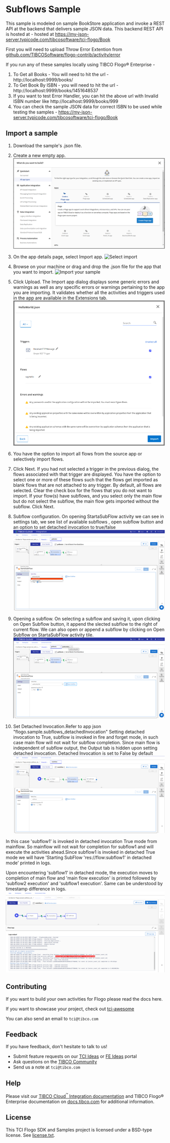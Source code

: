 # Subflows Sample


This sample is modeled on sample BookStore application and invoke a REST API  at the backend that delivers sample JSON data. This backend REST API is hosted at - hosted at https://my-json-server.typicode.com/tibcosoftware/tci-flogo/Book

First you will need to upload Throw Error Extention from [github.com/TIBCOSoftware/flogo-contrib/activity/error](https://github.com/TIBCOSoftware/flogo-contrib/tree/master/activity/error)

If you run any of these samples locally using TIBCO Flogo® Enterprise -

1. To Get all Books - You will need to hit the url - http://localhost:9999/books/ 
2. To Get Book By ISBN - you will need to hit the url - http://localhost:9999/books/1451648537
3. If you want to test Error Handler, you can hit the above url with Invalid ISBN number like http://localhost:9999/books/999
4. You can check the sample JSON data for correct ISBN to be used while testing the samples - https://my-json-server.typicode.com/tibcosoftware/tci-flogo/Book

## Import a sample

1. Download the sample's .json file.

2. Create a new empty app.
![Create an app](../../import-screenshots/2.png)

3. On the app details page, select Import app.
![Select import](../../import-screenshots/3.png)

4. Browse on your machine or drag and drop the .json file for the app that you want to import.
![Import your sample](../../import-screenshots/4.png)

5. Click Upload. The Import app dialog displays some generic errors and warnings as well as any specific errors or warnings pertaining to the app you are importing. It validates whether all the activities and triggers used in the app are available in the Extensions tab.
![The Import app dialog](../../import-screenshots/5.png)

6. You have the option to import all flows from the source app or selectively import flows.

7. Click Next. If you had not selected a trigger in the previous dialog, the flows associated with that trigger are displayed. You have the option to select one or more of these flows such that the flows get imported as blank flows that are not attached to any trigger. By default, all flows are selected. Clear the check box for the flows that you do not want to import. If your flow(s) have subflows, and you select only the main flow but do not select the subflow, the main flow gets imported without the subflow. Click Next.

8. Subflow configuration. On opening StartaSubFlow activity we can see in settings tab, we see list of available subflows , open subflow button and an option to set detached invocation to 
true/false
![Subflow Configuration](../../import-screenshots/subflow_configuration.png)

9. Opening a subflow. On selecting a subflow and saving it, upon clicking on Open Subflow button, it append the slected subflow to the right of current flow. We can also open or append a subflow 
by clicking on Open Subflow on StartaSubFlow activity tile.
![Open Subflow](../../import-screenshots/subflow_openfrom_configuration.png)

10. Set Detached Invocation.Refer to app json "flogo.sample.subflows_detachedInvocation"
Setting detached invocation to True, subflow is invoked in fire and forget mode, in such case main flow will not wait for subflow completion. Since main flow is independent of subflow output, the Output tab is hidden upon setting detached invocation. Detached Invocation is set to False by default
![Detached Invocation](../../import-screenshots/subflow1_indetached_invocation_mode.png)

In this case 'subflow1' is invoked in detached invocation True mode from mainflow. So mainflow will not wait for completion for subflow1 and will execute the activities ahead.Since subflow1 is invoked in detached True mode we will have 'Starting SubFlow 'res://flow:subflow1' in detached mode' printed in logs.

Upon encountering 'subflow1' in detached mode, the execution moves to completion of main flow and 'main flow execution' is printed followed by 'subflow2 execution' and 'subflow1 execution'.
Same can be understood by timestamp difference in logs.
![Detached Mode Logs](../../import-screenshots/detached_mode_response_inFlowTester.png)

## Contributing
If you want to build your own activities for Flogo please read the docs here.

If you want to showcase your project, check out [tci-awesome](https://github.com/TIBCOSoftware/tci-awesome)

You can also send an email to `tci@tibco.com`

## Feedback
If you have feedback, don't hesitate to talk to us!

* Submit feature requests on our [TCI Ideas](https://ideas.tibco.com/?project=TCI) or [FE Ideas](https://ideas.tibco.com/?project=FE) portal
* Ask questions on the [TIBCO Community](https://community.tibco.com/answers/product/344006)
* Send us a note at `tci@tibco.com`

## Help
Please visit our [TIBCO Cloud<sup>&trade;</sup> Integration documentation](https://integration.cloud.tibco.com/docs/) and TIBCO Flogo® Enterprise documentation on [docs.tibco.com](https://docs.tibco.com/) for additional information.

## License
This TCI Flogo SDK and Samples project is licensed under a BSD-type license. See [license.txt](license.txt).
